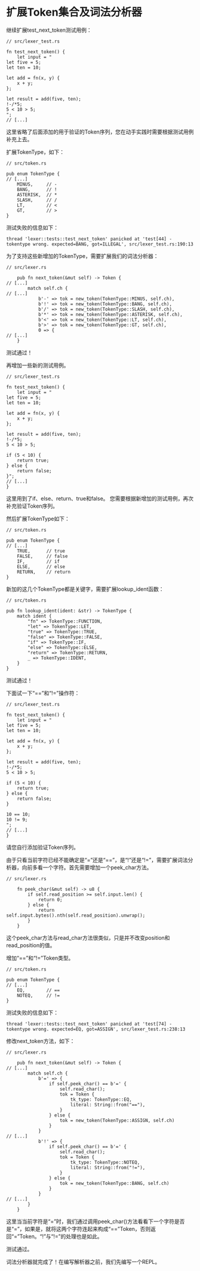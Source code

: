 # 扩展Token集合及词法分析器

继续扩展test_next_token测试用例：
```rust,noplaypen
// src/lexer_test.rs

fn test_next_token() {
    let input = "
let five = 5;        
let ten = 10;

let add = fn(x, y) { 
    x + y;
};

let result = add(five, ten);
!-/*5;
5 < 10 > 5;
";
// [...]
```
这里省略了后面添加的用于验证的Token序列，您在动手实践时需要根据测试用例补充上去。

扩展TokenType，如下：
```rust,noplaypen
// src/token.rs

pub enum TokenType {
// [...]
    MINUS,     // -
    BANG,      // !
    ASTERISK,  // *
    SLASH,     // /
    LT,        // <
    GT,        // >
}    
```
测试失败的信息如下：
```
thread 'lexer::tests::test_next_token' panicked at 'test[44] - tokentype wrong. expected=BANG, got=ILLEGAL', src/lexer_test.rs:190:13
```
为了支持这些新增加的TokenType，需要扩展我们的词法分析器：
```rust,noplaypen
// src/lexer.rs

    pub fn next_token(&mut self) -> Token {
// [...]
        match self.ch {
// [...]
            b'-' => tok = new_token(TokenType::MINUS, self.ch),
            b'!' => tok = new_token(TokenType::BANG, self.ch),
            b'/' => tok = new_token(TokenType::SLASH, self.ch),
            b'*' => tok = new_token(TokenType::ASTERISK, self.ch),
            b'<' => tok = new_token(TokenType::LT, self.ch),
            b'>' => tok = new_token(TokenType::GT, self.ch),
            0 => {
// [...]                
    }
```
测试通过！

再增加一些新的测试用例。
```rust,noplaypen
// src/lexer_test.rs

fn test_next_token() {
    let input = "
let five = 5;        
let ten = 10;

let add = fn(x, y) { 
    x + y;
};

let result = add(five, ten);
!-/*5;
5 < 10 > 5;

if (5 < 10) { 
    return true;
} else {
    return false;
}";
// [...]
}
```
这里用到了if、else、return、true和false。
您需要根据新增加的测试用例，再次补充验证Token序列。

然后扩展TokenType如下：
```rust,noplaypen
// src/token.rs

pub enum TokenType {
// [...]
    TRUE,      // true
    FALSE,     // false
    IF,        // if
    ELSE,      // else
    RETURN,    // return
}
```
新加的这几个TokenType都是关键字，需要扩展lookup_ident函数：
```rust,noplaypen
// src/token.rs

pub fn lookup_ident(ident: &str) -> TokenType {
    match ident {
        "fn" => TokenType::FUNCTION,
        "let" => TokenType::LET,
        "true" => TokenType::TRUE,
        "false" => TokenType::FALSE,
        "if" => TokenType::IF,
        "else" => TokenType::ELSE,
        "return" => TokenType::RETURN,
        _ => TokenType::IDENT,
    }
}
```
测试通过！

下面试一下“==”和“!=”操作符：
```rust,noplaypen
// src/lexer_test.rs

fn test_next_token() {
    let input = "
let five = 5;        
let ten = 10;

let add = fn(x, y) { 
    x + y;
};

let result = add(five, ten);
!-/*5;
5 < 10 > 5;

if (5 < 10) { 
    return true;
} else {
    return false;
}

10 == 10;
10 != 9;
";
// [...]
}
```
请您自行添加验证Token序列。

由于只看当前字符已经不能确定是“=”还是“==”，是“!”还是“!=”，需要扩展词法分析器，向前多看一个字符。首先需要增加一个peek_char方法。
```rust,noplaypen
// src/lexer.rs

    fn peek_char(&mut self) -> u8 {
        if self.read_position >= self.input.len() {
            return 0;
        } else {
            return self.input.bytes().nth(self.read_position).unwrap();
        }
    }
```
这个peek_char方法与read_char方法很类似，只是并不改变position和read_position的值。

增加“==”和“!=”Token类型。
```rust,noplaypen
// src/token.rs

pub enum TokenType {
// [...]
    EQ,        // ==
    NOTEQ,     // !=
}
```
测试失败的信息如下：
```
thread 'lexer::tests::test_next_token' panicked at 'test[74] - tokentype wrong. expected=EQ, got=ASSIGN', src/lexer_test.rs:238:13
```

修改next_token方法，如下：
```rust,noplaypen
// src/lexer.rs

    pub fn next_token(&mut self) -> Token {
// [...]
        match self.ch {
            b'=' => {
                if self.peek_char() == b'=' {
                    self.read_char();
                    tok = Token {
                        tk_type: TokenType::EQ,
                        literal: String::from("=="),
                    }
                } else {
                    tok = new_token(TokenType::ASSIGN, self.ch)
                }
            }
// [...]     
            b'!' => {
                if self.peek_char() == b'=' {
                    self.read_char();
                    tok = Token {
                        tk_type: TokenType::NOTEQ,
                        literal: String::from("!="),
                    }
                } else {
                    tok = new_token(TokenType::BANG, self.ch)
                }
            }
// [...]           
        }        
    }
```
这里当当前字符是“=”时，我们通过调用peek_char()方法看看下一个字符是否是“=”，如果是，就将这两个字符连起来构成“==”Token，否则返回“=”Token。“!”与“!=”的处理也是如此。

测试通过。

词法分析器就完成了！在编写解析器之前，我们先编写一个REPL。

